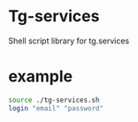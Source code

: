 # Tg-services
Shell script library for tg.services
# example
```bash
source ./tg-services.sh
login "email" "password"
```
